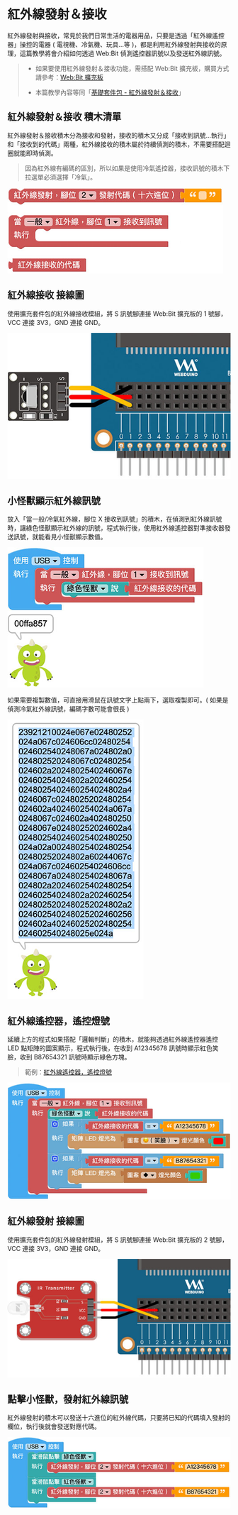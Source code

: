 # 紅外線發射＆接收

紅外線發射與接收，常見於我們日常生活的電器用品，只要是透過「紅外線遙控器」操控的電器 ( 電視機、冷氣機、玩具...等 )，都是利用紅外線發射與接收的原理，這篇教學將會介紹如何透過 Web:Bit 偵測遙控器訊號以及發送紅外線訊號。

> - 如果要使用紅外線發射＆接收功能，需搭配 Web:Bit 擴充板，購買方式請參考：[Web:Bit 擴充板](https://store.webduino.io/products/webbit-extension-board?utm_source=webbit&utm_medium=article#_blank)
>
> - 本篇教學內容等同「[基礎套件包 - 紅外線發射＆接收](../extension-basic-package/ir.html)」

## 紅外線發射＆接收 積木清單

紅外線發射＆接收積木分為接收和發射，接收的積木又分成「接收到訊號...執行」和「接收到的代碼」兩種，紅外線接收的積木屬於持續偵測的積木，不需要搭配迴圈就能即時偵測。

> 因為紅外線有編碼的區別，所以如果是使用冷氣遙控器，接收訊號的積木下拉選單必須選擇「冷氣」。

![紅外線發射＆接收](../../../../media/zh-tw/education/extension-full-package/ir-01.jpg)


## 紅外線接收 接線圖

使用擴充套件包的紅外線接收模組，將 S 訊號腳連接 Web:Bit 擴充板的 1 號腳，VCC 連接 3V3，GND 連接 GND。

![紅外線發射＆接收](../../../../media/zh-tw/education/extension-full-package/ir-03.jpg)

## 小怪獸顯示紅外線訊號

放入「當一般/冷氣紅外線，腳位 X 接收到訊號」的積木，在偵測到紅外線訊號時，讓綠色怪獸顯示紅外線的訊號，程式執行後，使用紅外線遙控器對準接收器發送訊號，就能看見小怪獸顯示數值。

![紅外線發射＆接收](../../../../media/zh-tw/education/extension-full-package/ir-04.jpg)

如果需要複製數值，可直接用滑鼠在訊號文字上點兩下，選取複製即可。( 如果是偵測冷氣紅外線訊號，編碼字數可能會很長 )

![紅外線發射＆接收](../../../../media/zh-tw/education/extension-full-package/ir-05.jpg)

## 紅外線遙控器，遙控燈號

延續上方的程式如果搭配「邏輯判斷」的積木，就能夠透過紅外線遙控器遙控 LED 點矩陣的圖案顯示，程式執行後，在收到 A12345678 訊號時顯示紅色笑臉，收到 B87654321 訊號時顯示綠色方塊。

> 範例：[紅外線遙控器，遙控燈號](https://webbit.webduino.io/blockly/?demo=default#ayxv98l9P7JqM)

![紅外線發射＆接收](../../../../media/zh-tw/education/extension-full-package/ir-06.jpg)

## 紅外線發射 接線圖

使用擴充套件包的紅外線發射模組，將 S 訊號腳連接 Web:Bit 擴充板的 2 號腳，VCC 連接 3V3，GND 連接 GND。

![紅外線發射＆接收](../../../../media/zh-tw/education/extension-full-package/ir-02.jpg)

## 點擊小怪獸，發射紅外線訊號

紅外線發射的積木可以發送十六進位的紅外線代碼，只要將已知的代碼填入發射的欄位，執行後就會發送對應代碼。

![紅外線發射＆接收](../../../../media/zh-tw/education/extension-full-package/ir-07.jpg)


